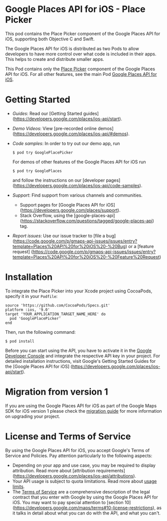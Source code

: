 # Google Places API for iOS - Place Picker

This pod contains the Place Picker component of the Google Places API for iOS,
supporting both Objective C and Swift.

The Google Places API for iOS is distributed as two Pods to allow developers to
have more control over what code is included in their apps. This helps to
create and distribute smaller apps.

This Pod contains only the [Place Picker](https://developers.google.com/places/ios-api/placepicker)
component of the Google Places API for iOS. For all other features, see the main
Pod [Google Places API for iOS](https://cocoapods.org/pods/GooglePlaces).

# Getting Started

*   *Guides*: Read our [Getting Started guides]
    (https://developers.google.com/places/ios-api/start).
*   *Demo Videos*: View [pre-recorded online demos]
    (https://developers.google.com/places/ios-api/#demos).
*   *Code samples*: In order to try out our demo app, run

    ```
    $ pod try GooglePlacePicker
    ```

    For demos of other features of the Google Places API for iOS run

    ```
    $ pod try GooglePlaces
    ```

    and follow the instructions on our [developer pages]
    (https://developers.google.com/places/ios-api/code-samples).

*   *Support*: Find support from various channels and communities.

    *   Support pages for [Google Places API for iOS]
        (https://developers.google.com/places/support).
    *   Stack Overflow, using the [google-places-api]
        (https://stackoverflow.com/questions/tagged/google-places-api) tag.

*   *Report issues*: Use our issue tracker to [file a bug]
    (https://code.google.com/p/gmaps-api-issues/issues/entry?template=Places%20API%20for%20iOS%20-%20Bug)
    or a [feature request]
    (https://code.google.com/p/gmaps-api-issues/issues/entry?template=Places%20API%20for%20iOS%20-%20Feature%20Request)

# Installation

To integrate the Place Picker into your Xcode project using CocoaPods, specify
it in your `Podfile`:

```
source 'https://github.com/CocoaPods/Specs.git'
platform :ios, '9.0'
target 'YOUR_APPLICATION_TARGET_NAME_HERE' do
  pod 'GooglePlacePicker'
end
```

Then, run the following command:

```
$ pod install
```

Before you can start using the API, you have to activate it in the [Google
Developer Console](https://console.developers.google.com/) and integrate the
respective API key in your project. For detailed installation instructions,
visit Google's Getting Started Guides for the [Google Places API for iOS]
(https://developers.google.com/places/ios-api/start).

# Migration from version 1

If you are using the Google Places API for iOS as part of the Google Maps SDK
for iOS version 1 please check the [migration guide](https://developers.google.com/places/migrate-to-v2)
for more information on upgrading your project.

# License and Terms of Service

By using the Google Places API for iOS, you accept Google's Terms of
Service and Policies. Pay attention particularly to the following aspects:

*   Depending on your app and use case, you may be required to display
    attribution. Read more about [attribution requirements]
    (https://developers.google.com/places/ios-api/attributions).
*   Your API usage is subject to quota limitations. Read more about [usage
    limits](https://developers.google.com/places/ios-api/usage).
*   The [Terms of Service](https://developers.google.com/maps/terms) are a
    comprehensive description of the legal contract that you enter with Google
    by using the Google Places API for iOS. You may want to pay special
    attention to [section 10]
    (https://developers.google.com/maps/terms#10-license-restrictions), as it
    talks in detail about what you can do with the API, and what you can't.
